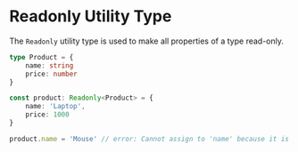 # Readonly Utility Type

The `Readonly` utility type is used to make all properties of a type read-only.

```ts {monaco-run}
type Product = {
    name: string
    price: number
}

const product: Readonly<Product> = {
    name: 'Laptop',
    price: 1000
}

product.name = 'Mouse' // error: Cannot assign to 'name' because it is a read-only property
```